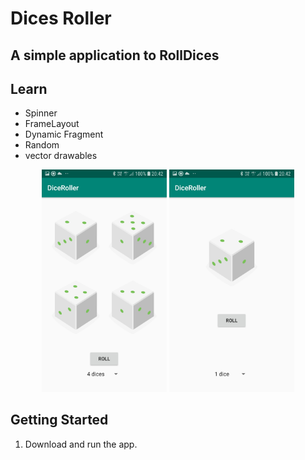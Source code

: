 Dices Roller
=================================

## A  simple application to RollDices

Learn
------------
* Spinner
* FrameLayout
* Dynamic Fragment
* Random
* vector drawables

<p align="center">
  <img src="/Screenshot_DiceRoller_1.png" width="200">
  <img src="/Screenshot_DiceRoller_2.png" width="200">
  <br/>
</p>

Getting Started
---------------

1. Download and run the app.

